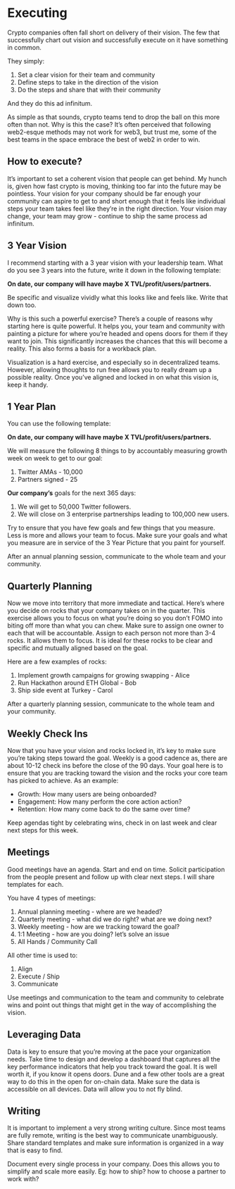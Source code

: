 # Executing

Crypto companies often fall short on delivery of their vision. The few that successfully chart out vision and successfully execute on it have something in common.

They simply:

1. Set a clear vision for their team and community
2. Define steps to take in the direction of the vision
3. Do the steps and share that with their community

And they do this ad infinitum.

As simple as that sounds, crypto teams tend to drop the ball on this more often than not. Why is this the case? It’s often perceived that following web2-esque methods may not work for web3, but trust me, some of the best teams in the space embrace the best of web2 in order to win.

## How to execute?

It’s important to set a coherent vision that people can get behind. My hunch is, given how fast crypto is moving, thinking too far into the future may be pointless. Your vision for your company should be far enough your community can aspire to get to and short enough that it feels like individual steps your team takes feel like they’re in the right direction. Your vision may change, your team may grow - continue to ship the same process ad infinitum.

## 3 Year Vision

I recommend starting with a 3 year vision with your leadership team. What do you see 3 years into the future, write it down in the following template:

**On date, our company will have maybe X TVL/profit/users/partners.**

Be specific and visualize vividly what this looks like and feels like. Write that down too.

Why is this such a powerful exercise? There’s a couple of reasons why starting here is quite powerful. It helps you, your team and community with painting a picture for where you’re headed and opens doors for them if they want to join. This significantly increases the chances that this will become a reality. This also forms a basis for a workback plan.

Visualization is a hard exercise, and especially so in decentralized teams. However, allowing thoughts to run free allows you to really dream up a possible reality. Once you’ve aligned and locked in on what this vision is, keep it handy.

## 1 Year Plan

You can use the following template:

**On date, our company will have maybe X TVL/profit/users/partners.**

We will measure the following 8 things to by accountably measuring growth week on week to get to our goal:

1. Twitter AMAs - 10,000
2. Partners signed - 25

**Our company’s** goals for the next 365 days:

1. We will get to 50,000 Twitter followers.
2. We will close on 3 enterprise partnerships leading to 100,000 new users.

Try to ensure that you have few goals and few things that you measure. Less is more and allows your team to focus. Make sure your goals and what you measure are in service of the 3 Year Picture that you paint for yourself.

After an annual planning session, communicate to the whole team and your community.

## Quarterly Planning

Now we move into territory that more immediate and tactical. Here’s where you decide on rocks that your company takes on in the quarter. This exercise allows you to focus on what you’re doing so you don’t FOMO into biting off more than what you can chew. Make sure to assign one owner to each that will be accountable. Assign to each person not more than 3-4 rocks. It allows them to focus. It is ideal for these rocks to be clear and specific and mutually aligned based on the goal.

Here are a few examples of rocks:

1. Implement growth campaigns for growing swapping - Alice
2. Run Hackathon around ETH Global - Bob
3. Ship side event at Turkey - Carol

After a quarterly planning session, communicate to the whole team and your community.

## Weekly Check Ins

Now that you have your vision and rocks locked in, it’s key to make sure you’re taking steps toward the goal. Weekly is a good cadence as, there are about 10-12 check ins before the close of the 90 days. Your goal here is to ensure that you are tracking toward the vision and the rocks your core team has picked to achieve. As an example:

- Growth: How many users are being onboarded?
- Engagement: How many perform the core action action?
- Retention: How many come back to do the same over time?

Keep agendas tight by celebrating wins, check in on last week and clear next steps for this week.

## Meetings

Good meetings have an agenda. Start and end on time. Solicit participation from the people present and follow up with clear next steps. I will share templates for each.

You have 4 types of meetings:

1. Annual planning meeting - where are we headed?
2. Quarterly meeting - what did we do right? what are we doing next?
3. Weekly meeting - how are we tracking toward the goal?
4. 1:1 Meeting - how are you doing? let’s solve an issue
5. All Hands / Community Call

All other time is used to:

1. Align
2. Execute / Ship
3. Communicate

Use meetings and communication to the team and community to celebrate wins and point out things that might get in the way of accomplishing the vision.

## Leveraging Data

Data is key to ensure that you’re moving at the pace your organization needs. Take time to design and develop a dashboard that captures all the key performance indicators that help you track toward the goal. It is well worth it, if you know it opens doors. Dune and a few other tools are a great way to do this in the open for on-chain data. Make sure the data is accessible on all devices. Data will allow you to not fly blind.

## Writing

It is important to implement a very strong writing culture. Since most teams are fully remote, writing is the best way to communicate unambiguously. Share standard templates and make sure information is organized in a way that is easy to find.

Document every single process in your company. Does this allows you to simplify and scale more easily. Eg: how to ship? how to choose a partner to work with?
